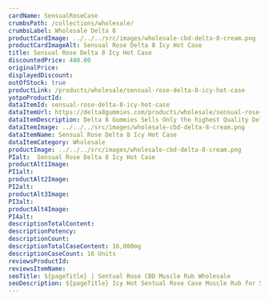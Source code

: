 ```yaml
---
cardName: SensualRoseCase
crumbsPath: /collections/wholesale/
crumbsLabel: Wholesale Delta 8
productCardImage: ../../../src/images/wholesale-cbd-delta-8-cream.png
productCardImageAlt: Sensual Rose Delta 8 Icy Hot Case 
title: Sensual Rose Delta 8 Icy Hot Case 
discountedPrice: 480.00
originalPrice:
displayedDiscount: 
outOfStock: true
productLink: /products/wholesale/sensual-rose-delta-8-icy-hot-case
yotpoProductId: 
dataItemId: sensual-rose-delta-8-icy-hot-case
dataItemUrl: https://delta8gummies.com/products/wholesale/sensual-rose-delta-8-icy-hot-case/
dataItemDescription: Delta 8 Gummies Sells Only the highest Quality Delta 8 THC 200mg Pouches Fully Formulated from Hemp. These products are 2018 Federal Farm Bill Legal.
dataItemImage: ../../../src/images/wholesale-cbd-delta-8-cream.png
dataItemName: Sensual Rose Delta 8 Icy Hot Case 
dataItemCategory: Wholesale
productImage: ../../../src/images/wholesale-cbd-delta-8-cream.png
PIalt:  Sensual Rose Delta 8 Icy Hot Case 
productAlt1Image: 
PI1alt: 
productAlt2Image: 
PI2alt: 
productAlt3Image: 
PI3alt: 
productAlt4Image: 
PI4alt: 
descriptionTotalContent: 
descriptionPotency: 
descriptionCount: 
descriptionTotalCaseContent: 16,000mg
descriptionCaseCount: 16 Units
reviewsProductId: 
reviewsItemName: 
seoTitle: ${pageTitle} | Sentual Rose CBD Muscle Rub Wholesale
seoDescription: ${pageTitle} Icy Hot Sentual Rose Case Muscle Rub for Sore muscles and joints topical muscle rub. PLEASE NOTE We can not ship Delta 8 products to the following states Alaska, Arizona, Arkansas, Colorado, Delaware.
---
```

